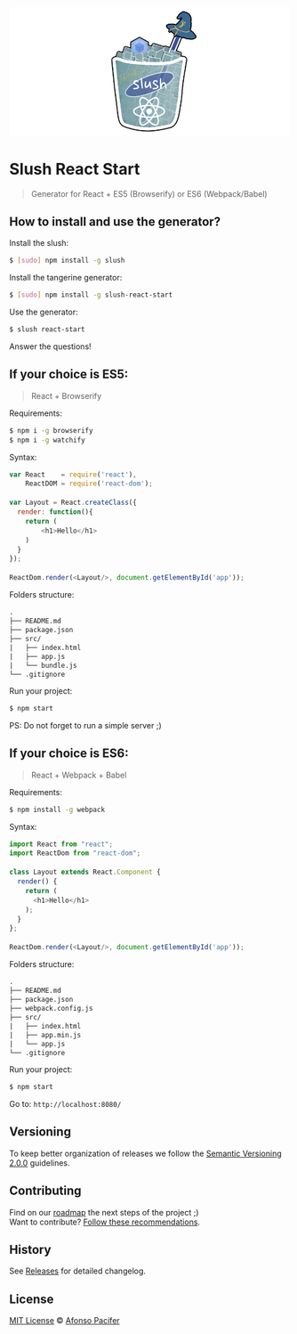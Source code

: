 ![Slush React Start](https://github.com/afonsopacifer/slush-react-start/blob/master/logo.png)

# Slush React Start

> Generator for React + ES5 (Browserify) or ES6 (Webpack/Babel)

## How to install and use the generator?

Install the slush:

```sh
$ [sudo] npm install -g slush
```

Install the tangerine generator:

```sh
$ [sudo] npm install -g slush-react-start
```

Use the generator:

```sh
$ slush react-start
```

Answer the questions!

## If your choice is ES5:

> React + Browserify

Requirements:

```sh
$ npm i -g browserify
$ npm i -g watchify
```

Syntax:

```js
var React    = require('react'),
    ReactDOM = require('react-dom');

var Layout = React.createClass({
  render: function(){
    return (
        <h1>Hello</h1>
    )
  }
});

ReactDom.render(<Layout/>, document.getElementById('app'));
```

Folders structure:

	.
	├── README.md
	├── package.json
	├── src/
	|   ├── index.html
	|   ├── app.js
	|   └── bundle.js
	└── .gitignore

Run your project:

```sh
$ npm start
```

PS: Do not forget to run a simple server ;)

## If your choice is ES6:

> React + Webpack + Babel

Requirements:

```sh
$ npm install -g webpack
```

Syntax:

```js
import React from "react";
import ReactDom from "react-dom";

class Layout extends React.Component {
  render() {
    return (
      <h1>Hello</h1>
    );
  }
};

ReactDom.render(<Layout/>, document.getElementById('app'));
```

Folders structure:

	.
	├── README.md
	├── package.json
	├── webpack.config.js
	├── src/
	|   ├── index.html
	|   ├── app.min.js
	|   └── app.js
	└── .gitignore

Run your project:

```sh
$ npm start
```

Go to: `http://localhost:8080/`

## Versioning

To keep better organization of releases we follow the [Semantic Versioning 2.0.0](http://semver.org/) guidelines.

## Contributing

Find on our [roadmap](https://github.com/afonsopacifer/slush-react-start/issues/1) the next steps of the project ;)
<br>
Want to contribute? [Follow these recommendations](https://github.com/afonsopacifer/slush-react-start/blob/master/CONTRIBUTING.md).

## History

See [Releases](https://github.com/afonsopacifer/slush-react-start/releases) for detailed changelog.

## License

[MIT License](https://github.com/afonsopacifer/slush-react-start/blob/master/LICENSE.md) © [Afonso Pacifer](http://afonsopacifer.com/)
